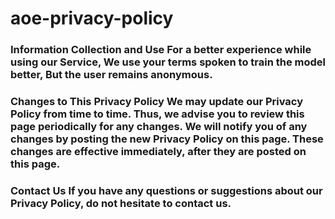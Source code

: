 # aoe-privacy-policy

### Information Collection and Use For a better experience while using our Service, We use your terms spoken to train the model better, But the user remains anonymous.

### Changes to This Privacy Policy We may update our Privacy Policy from time to time. Thus, we advise you to review this page periodically for any changes. We will notify you of any changes by posting the new Privacy Policy on this page. These changes are effective immediately, after they are posted on this page.

### Contact Us If you have any questions or suggestions about our Privacy Policy, do not hesitate to contact us.
